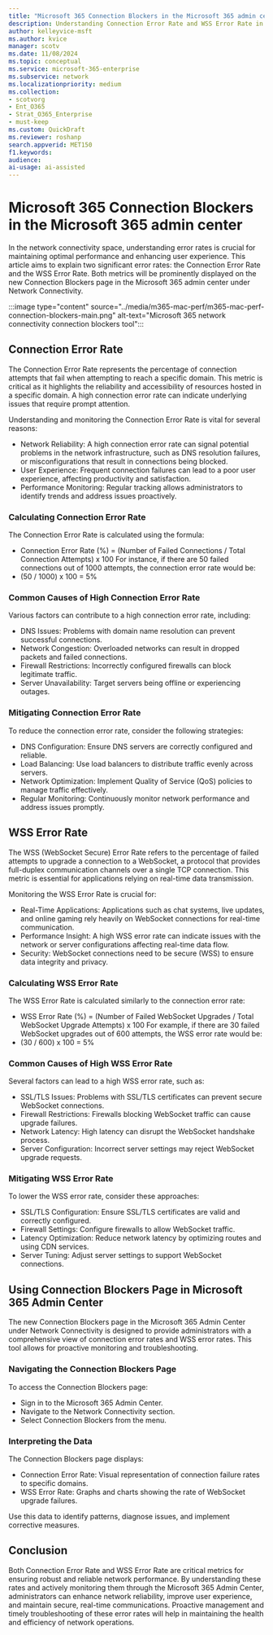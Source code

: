 ```yaml
---  
title: "Microsoft 365 Connection Blockers in the Microsoft 365 admin center"  
description: Understanding Connection Error Rate and WSS Error Rate in Microsoft 365 Network Connectivity
author: kelleyvice-msft
ms.author: kvice  
manager: scotv
ms.date: 11/08/2024  
ms.topic: conceptual
ms.service: microsoft-365-enterprise  
ms.subservice: network  
ms.localizationpriority: medium
ms.collection:
- scotvorg
- Ent_O365
- Strat_O365_Enterprise
- must-keep
ms.custom: QuickDraft
ms.reviewer: roshanp  
search.appverid: MET150  
f1.keywords:  
audience:  
ai-usage: ai-assisted  
---  
```


# Microsoft 365 Connection Blockers in the Microsoft 365 admin center

In the network connectivity space, understanding error rates is crucial for maintaining optimal performance and enhancing user experience. This article aims to explain two significant error rates: the Connection Error Rate and the WSS Error Rate. Both metrics will be prominently displayed on the new Connection Blockers page in the Microsoft 365 admin center under Network Connectivity.

:::image type="content" source="../media/m365-mac-perf/m365-mac-perf-connection-blockers-main.png" alt-text="Microsoft 365 network connectivity connection blockers tool":::
 
## Connection Error Rate

The Connection Error Rate represents the percentage of connection attempts that fail when attempting to reach a specific domain. This metric is critical as it highlights the reliability and accessibility of resources hosted in a specific domain. A high connection error rate can indicate underlying issues that require prompt attention.

Understanding and monitoring the Connection Error Rate is vital for several reasons:

- Network Reliability: A high connection error rate can signal potential problems in the network infrastructure, such as DNS resolution failures, or misconfigurations that result in connections being blocked.
- User Experience: Frequent connection failures can lead to a poor user experience, affecting productivity and satisfaction.
- Performance Monitoring: Regular tracking allows administrators to identify trends and address issues proactively.

### Calculating Connection Error Rate

The Connection Error Rate is calculated using the formula:

- Connection Error Rate (%) = (Number of Failed Connections / Total Connection Attempts) x 100
For instance, if there are 50 failed connections out of 1000 attempts, the connection error rate would be:
- (50 / 1000) x 100 = 5%

### Common Causes of High Connection Error Rate

Various factors can contribute to a high connection error rate, including:

- DNS Issues: Problems with domain name resolution can prevent successful connections.
- Network Congestion: Overloaded networks can result in dropped packets and failed connections.
- Firewall Restrictions: Incorrectly configured firewalls can block legitimate traffic.
- Server Unavailability: Target servers being offline or experiencing outages.

### Mitigating Connection Error Rate

To reduce the connection error rate, consider the following strategies:

- DNS Configuration: Ensure DNS servers are correctly configured and reliable.
- Load Balancing: Use load balancers to distribute traffic evenly across servers.
- Network Optimization: Implement Quality of Service (QoS) policies to manage traffic effectively.
- Regular Monitoring: Continuously monitor network performance and address issues promptly.

## WSS Error Rate

The WSS (WebSocket Secure) Error Rate refers to the percentage of failed attempts to upgrade a connection to a WebSocket, a protocol that provides full-duplex communication channels over a single TCP connection. This metric is essential for applications relying on real-time data transmission.

Monitoring the WSS Error Rate is crucial for:

- Real-Time Applications: Applications such as chat systems, live updates, and online gaming rely heavily on WebSocket connections for real-time communication.
- Performance Insight: A high WSS error rate can indicate issues with the network or server configurations affecting real-time data flow.
- Security: WebSocket connections need to be secure (WSS) to ensure data integrity and privacy.

### Calculating WSS Error Rate

The WSS Error Rate is calculated similarly to the connection error rate:

- WSS Error Rate (%) = (Number of Failed WebSocket Upgrades / Total WebSocket Upgrade Attempts) x 100
For example, if there are 30 failed WebSocket upgrades out of 600 attempts, the WSS error rate would be:
- (30 / 600) x 100 = 5%

### Common Causes of High WSS Error Rate

Several factors can lead to a high WSS error rate, such as:

- SSL/TLS Issues: Problems with SSL/TLS certificates can prevent secure WebSocket connections.
- Firewall Restrictions: Firewalls blocking WebSocket traffic can cause upgrade failures.
- Network Latency: High latency can disrupt the WebSocket handshake process.
- Server Configuration: Incorrect server settings may reject WebSocket upgrade requests.

### Mitigating WSS Error Rate

To lower the WSS error rate, consider these approaches:

- SSL/TLS Configuration: Ensure SSL/TLS certificates are valid and correctly configured.
- Firewall Settings: Configure firewalls to allow WebSocket traffic.
- Latency Optimization: Reduce network latency by optimizing routes and using CDN services.
- Server Tuning: Adjust server settings to support WebSocket connections.

## Using Connection Blockers Page in Microsoft 365 Admin Center

The new Connection Blockers page in the Microsoft 365 Admin Center under Network Connectivity is designed to provide administrators with a comprehensive view of connection error rates and WSS error rates. This tool allows for proactive monitoring and troubleshooting.

### Navigating the Connection Blockers Page

To access the Connection Blockers page:

- Sign in to the Microsoft 365 Admin Center.
- Navigate to the Network Connectivity section.
- Select Connection Blockers from the menu.

### Interpreting the Data

The Connection Blockers page displays:

- Connection Error Rate: Visual representation of connection failure rates to specific domains.
- WSS Error Rate: Graphs and charts showing the rate of WebSocket upgrade failures.

Use this data to identify patterns, diagnose issues, and implement corrective measures.

## Conclusion

Both Connection Error Rate and WSS Error Rate are critical metrics for ensuring robust and reliable network performance. By understanding these rates and actively monitoring them through the Microsoft 365 Admin Center, administrators can enhance network reliability, improve user experience, and maintain secure, real-time communications. Proactive management and timely troubleshooting of these error rates will help in maintaining the health and efficiency of network operations.
